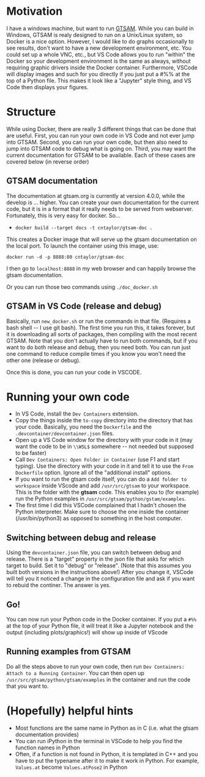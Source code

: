 # Motivation
I have a windows machine, but want to run [GTSAM](https://github.com/borglab/gtsam).  While you can build in Windows, GTSAM is realy designed to run on a Unix/Linux system, so Docker is a nice option.  However, I would like to do graphs occasionally to see results, don't want to have a new development environment, etc.  You could set up a whole VNC, etc., but VS Code allows you to run "within" the Docker so your development environment is the same as always, without requiring graphic drivers inside the Docker container.  Furthermore, VSCode will display images and such for you directly if you just put a #%% at the top of a Python file.  This makes it look like a "Jupyter" style thing, and VS Code then displays your figures.

# Structure
While using Docker, there are really 3 different things that can be done that are useful.  First, you can run your own code in VS Code and not ever jump into GTSAM.  Second, you can run your own code, but then also need to jump into GTSAM code to debug what is going on.  Third, you may want the current documentation for GTSAM to be available.  Each of these cases are covered below (in reverse order)

## GTSAM documentation
The documentation at gtsam.org is currently at version 4.0.0, while the develop is ... higher.  You can create your own documentation for the current code, but it is in a format that it really needs to be served from webserver.  Fortunately, this is very easy for docker. So...
* `docker build --target docs -t cntaylor/gtsam-doc .`

This creates a Docker image that will serve up the gtsam documentation on the local port.  To launch the container using this image, use:

`docker run -d -p 8888:80 cntaylor/gtsam-doc`

I then go to `localhost:8888` in my web browser and can happily browse the gtsam documentation.

Or you can run those two commands using `./doc_docker.sh`


## GTSAM in VS Code (release and debug)
Basically, run `new_docker.sh` or run the commands in that file.  (Requires a bash shell -- I use git bash).  The first time you run this, it takes forever, but it is downloading all sorts of packages, then compiling with the most recent GTSAM.  Note that you don't actually have to run both commands, but if you want to do both release and debug, then you need both.  You can run just one command to reduce compile times if you know you won't need the other one (release or debug).

Once this is done, you can run your code in VSCODE.

# Running your own code
* In VS Code, install the `Dev Containers` extension.  
* Copy the things inside the `to-copy` directory into the directory that has your code.  Basically, you need the `Dockerfile` and the `.devcontainer/devcontainer.json` files.
* Open up a VS Code window for the directory with your code in it (may want the code to be in `\\WSL$` somewhere -- not needed but supposed to be faster)
* Call `Dev Containers: Open Folder in Container` (use F1 and start typing).  Use the directory with your code in it and tell it to use the `From Dockerfile` option.  Ignore all of the "additional install" options.  
* If you want to run the gtsam code itself, you can do a `Add folder to workspace` inside VScode and add `/usr/src/gtsam` to your workspace.  This is the folder with the **gtsam** code.  This enables you to (for example) run the Python examples in `/usr/src/gtsam/python/gstam/examples`.  
* The first time I did this VSCode complained that I hadn't chosen the Python interpreter.  Make sure to choose the one inside the container (/usr/bin/python3) as opposed to something in the host computer.

## Switching between debug and release
Using the `devcontainer.json` file, you can switch between debug and release.  There is a "target" property in the json file that asks for which target to build.  Set it to "debug" or "release".  (Note that this assumes you built both versions in the instructions above!)  After you change it, VSCode will tell you it noticed a change in the configuration file and ask if you want to rebuid the continer.  The answer is yes.

## Go!
You can now run your Python code in the Docker container.  If you put a `#%% `at the top of your Python file, it will treat it like a Jupyter notebook and the output (including plots/graphics!) will show up inside of VScode

## Running examples from GTSAM
Do all the steps above to run your own code, then run `Dev Containers: Attach to a Running Container`.  You can then open up `/usr/src/gtsam/python/gtsam/examples` in the container and run the code that you want to.

# (Hopefully) helpful hints
* Most functions are the same name in Python as in C (i.e. what the gtsam documentation provides)
* You can run iPython in the terminal in VSCode to help you find the function names in Python
* Often, if a function is not found in Python, it is templated in C++ and you have to put the typename after it to make it work in Python.  For example, `Values.at` become `Values.atPose2` in Python


